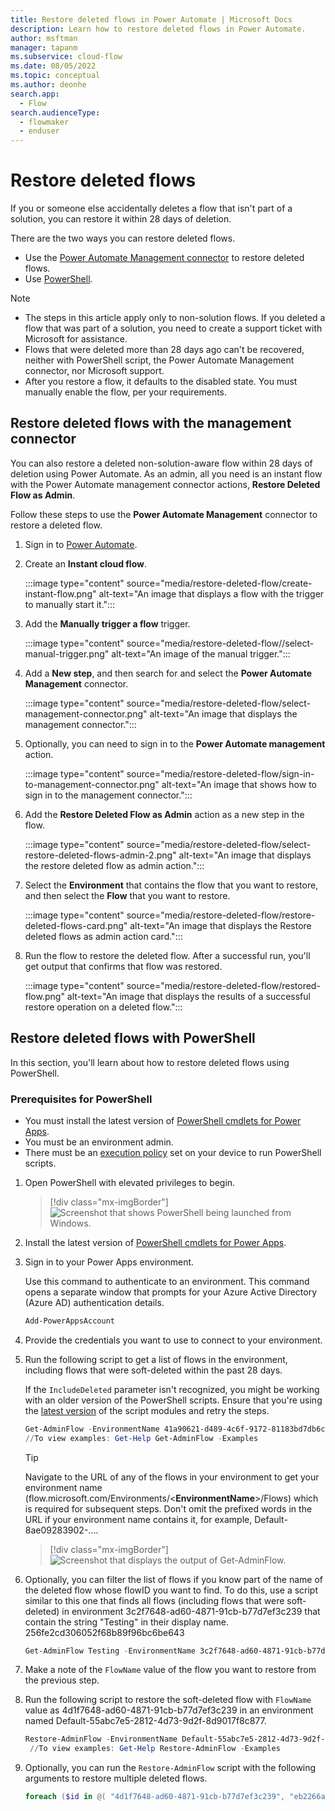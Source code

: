 ```yaml
---
title: Restore deleted flows in Power Automate | Microsoft Docs
description: Learn how to restore deleted flows in Power Automate.
author: msftman
manager: tapanm
ms.subservice: cloud-flow
ms.date: 08/05/2022
ms.topic: conceptual
ms.author: deonhe
search.app: 
  - Flow
search.audienceType: 
  - flowmaker
  - enduser
---
```


# Restore deleted flows

If you or someone else accidentally deletes a flow that isn't part of a solution, you can restore it within 28 days of deletion.

There are the two ways you can restore deleted flows.

- Use the [Power Automate Management connector](#restore-deleted-flows-with-the-management-connector) to restore deleted flows.
- Use [PowerShell](#restore-deleted-flows-with-powershell).

>[!NOTE]
> - The steps in this article apply only to non-solution flows. If you deleted a flow that was part of a solution, you need to create a support ticket with Microsoft for assistance.
> - Flows that were deleted more than 28 days ago can't be recovered, neither with PowerShell script, the Power Automate Management connector, nor Microsoft support.
> - After you restore a flow, it defaults to the disabled state. You must manually enable the flow, per your requirements.

## Restore deleted flows with the management connector

You can also restore a deleted non-solution-aware flow within 28 days of deletion using Power Automate. As an admin, all you need is an instant flow with the Power Automate management connector actions, **Restore Deleted Flow as Admin**.  

Follow these steps to use the **Power Automate Management** connector to restore a deleted flow.

1. Sign in to [Power Automate](https://powerautomate.com).

1. Create an **Instant cloud flow**.

    :::image type="content" source="media/restore-deleted-flow/create-instant-flow.png" alt-text="An image that displays a flow with the trigger to manually start it.":::

1. Add the **Manually trigger a flow** trigger.

    :::image type="content" source="media/restore-deleted-flow//select-manual-trigger.png" alt-text="An image of the manual trigger.":::

1. Add a **New step**, and then search for and select the **Power Automate Management** connector.

    :::image type="content" source="media/restore-deleted-flow/select-management-connector.png" alt-text="An image that displays the management connector.":::

    <!--- 
    1. Select the **List flows as an admin** action.
    
       ![An image that displays the list flows as an admin action.](./media/restore-deleted-flow/select-list-flows-action.png) 
    --->

1. Optionally, you can need to sign in to the **Power Automate management** action.

    :::image type="content" source="media/restore-deleted-flow/sign-in-to-management-connector.png" alt-text="An image that shows how to sign in to the management connector.":::

    <!---
    1. Select the environment that contains the flow you want to restore.
    
       ![An image that displays the environment that contains the flow you want to restore.](./media/restore-deleted-flow/select-environment.png)
    
    1. Perform a test run the flow to note the **name** of the flow that you want to restore.
    
       ![An image that displays the name of the flow after a successful test run.](./media/restore-deleted-flow/flowname.png)
    
    ### Restore the deleted flow
    
    Now that you have the name of the flow, it's time to edit the flow to restore it. 
    
    --->

1. Add the **Restore Deleted Flow as Admin** action as a new step in the flow.

    :::image type="content" source="media/restore-deleted-flow/select-restore-deleted-flows-admin-2.png" alt-text="An image that displays the restore deleted flow as admin action.":::

1. Select the **Environment** that contains the flow that you want to restore, and then select the **Flow** that you want to restore.

    :::image type="content" source="media/restore-deleted-flow/restore-deleted-flows-card.png" alt-text="An image that displays the Restore deleted flows as admin action card.":::

1. Run the flow to restore the deleted flow. After a successful run, you'll get output that confirms that flow was restored.

    :::image type="content" source="media/restore-deleted-flow/restored-flow.png" alt-text="An image that displays the results of a successful restore operation on a deleted flow.":::

## Restore deleted flows with PowerShell

In this section, you'll learn about how to restore deleted flows using PowerShell.

### Prerequisites for PowerShell

- You must install the latest version of [PowerShell cmdlets for Power Apps](https://www.powershellgallery.com/packages/Microsoft.PowerApps.Administration.PowerShell/2.0.147).
- You must be an environment admin.
- There must be an [execution policy](/powershell/module/microsoft.powershell.security/set-executionpolicy) set on your device to run PowerShell scripts.

1. Open PowerShell with elevated privileges to begin.

    >[!div class="mx-imgBorder"]
    >![Screenshot that shows PowerShell being launched from Windows.](./media/restore-deleted-flow/open-powershell-script.png "Windows PowerShell option")

1. Install the latest version of [PowerShell cmdlets for Power Apps](https://www.powershellgallery.com/packages/Microsoft.PowerApps.Administration.PowerShell/2.0.147).

1. Sign in to your Power Apps environment.

   Use this command to authenticate to an environment. This command opens a separate window that prompts for your Azure Active Directory (Azure AD) authentication details.

    ``` PowerShell
    Add-PowerAppsAccount
    ```

1. Provide the credentials you want to use to connect to your environment.

1. Run the following script to get a list of flows in the environment, including flows that were soft-deleted within the past 28 days. 

    If the `IncludeDeleted` parameter isn't recognized, you might be working with an older version of the PowerShell scripts. Ensure that you're using the [latest version](https://www.powershellgallery.com/packages/Microsoft.PowerApps.Administration.PowerShell/2.0.147) of the script modules and retry the steps.

   ``` PowerShell
   Get-AdminFlow -EnvironmentName 41a90621-d489-4c6f-9172-81183bd7db6c -IncludeDeleted $true
   //To view examples: Get-Help Get-AdminFlow -Examples
   ```

   >[!TIP]
   >Navigate to the URL of any of the flows in your environment to get your environment name (flow.microsoft.com/Environments/<**EnvironmentName**>/Flows) which is required for subsequent steps. Don't omit the prefixed words in the URL if your environment name contains it, for example, Default-8ae09283902-.... 

    >[!div class="mx-imgBorder"]
    >![Screenshot that displays the output of Get-AdminFlow.](./media/restore-deleted-flow/get-admin-flow-script.png "Get-AdminFlow output")

1. Optionally, you can filter the list of flows if you know part of the name of the deleted flow whose flowID you want to find. To do this, use a script similar to this one that finds all flows (including flows that were soft-deleted) in environment 3c2f7648-ad60-4871-91cb-b77d7ef3c239 that contain the string "Testing" in their display name.
256fe2cd306052f68b89f96bc6be643

   ``` PowerShell
   Get-AdminFlow Testing -EnvironmentName 3c2f7648-ad60-4871-91cb-b77d7ef3c239 -IncludeDeleted $true
   ```

1. Make a note of the `FlowName` value of the flow you want to restore from the previous step.

1. Run the following script to restore the soft-deleted flow with `FlowName` value as 4d1f7648-ad60-4871-91cb-b77d7ef3c239 in an environment named Default-55abc7e5-2812-4d73-9d2f-8d9017f8c877.

   ``` PowerShell
   Restore-AdminFlow -EnvironmentName Default-55abc7e5-2812-4d73-9d2f-8d9017f8c877 -FlowName 4d1f7648-ad60-4871-91cb-b77d7ef3c239
    //To view examples: Get-Help Restore-AdminFlow -Examples
   ```

1. Optionally, you can run the ```Restore-AdminFlow``` script with the following arguments to restore multiple deleted flows.

   ``` PowerShell
   foreach ($id in @( "4d1f7648-ad60-4871-91cb-b77d7ef3c239", "eb2266a8-67b6-4919-8afd-f59c3c0e4131" )) { Restore-AdminFlow -EnvironmentName Default-55abc7e5-2812-4d73-9d2f-8d9017f8c877 -FlowName $id; Start-Sleep -Seconds 1 }
   ```
